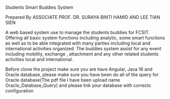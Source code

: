 Students Smart Buddies System

Prepared By 
ASSOCIATE PROF. DR. SURAYA BINTI HAMID
AND
LEE TIAN SIEN


A web based system use to manage the students buddies for FCSIT. Offering all basic system functions including analytic, some smart functions as well as to be able integrated with many parties including local and international activities organized.  The buddies system assist for any event including mobility, exchange , attachment and any other related students activities local and international.

Before clone the project make sure you are have Angular, Java 16 and Oracle database, please make sure you have been do all of the query for Oracle database(The pdf file I have been upload name Oracle_Database_Query) and please link your database with correctc configuration
